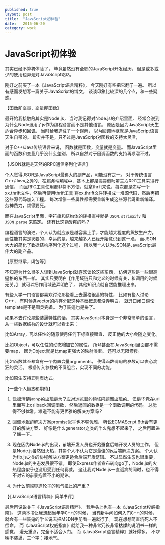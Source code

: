 ```yaml
---
published: true
layout: post
title:  "JavaScript初体验"
date:   2015-06-20
category: work
---
```


# JavaScript初体验

其实已经不算初体验了，
毕竟虽然没有全职的JavaScript开发经历，
但是或多或少的使用也算是对JavaScript略熟。

刚好之前买了一本《JavaScript语言精粹》，
今天刚好有空把它翻了一遍。
所以有感而发想写一篇关于JavaScript的博文，
谈谈印象比较深的几个点，和一些疑惑。

【函数即变量，变量即函数】

最开始我接触的其实是Node.js，
当时我记得对Node.js的介绍里面，
经常会说到为什么Node选用了js作为编程语言而不是其他语言。
原因是因为JavaScript天生适合异步和回调。
当时给我造成了一个误解，
以为回调地狱就是JavaScript语言天生自带的。
其实并不是，只不过是JavaScript对函数的支持太灵活，

对于C++/Java传统语言来说，
函数就是函数，变量就是变量。
而JavaScript里面的函数和变量几乎没什么差别。
所以自然对于回调函数的支持再顺溜不过。

【JSON就是最天然的RPC通信序列化语言】

个人觉得JSON是JavaScript最伟大的副产品，可能没有之一。
对于传统语言C++/Java之类的，在服务端编程中，基本上都是需要借助第三方RPC工具来进行通信，
而且RPC工具使用都非常不方便，就拿thrift来说，每次都是先写一个xx.thrift文件，然后再使用thrift工具
将xx.thrift文件转换成一堆源代码，然后再把这些源代码加入工程。
每次增删一些属性都需要重新生成这些源代码重新编译。劳神费力，烦得要死。

而在JavaScript里面，字符串和结构体的转换直接就是
`JSON.stringify` 和 `JSON.parse` 来搞定。
还有比这更酸爽的吗？

编程语言的演进，个人认为就应该是越容易上手，才能越大程度的解放生产力。
而性能其实是次要的，幸运的是，越来越多人已经开始意识到这一点。
而JSON大大的简化了数据结构序列化这个过程，
所以我个人认为JSON是JavaScript最伟大的副产品。

【原型继承，闭包等】

不知道为什么很多人谈到JavaScript就喜欢谈论这些东西，
仿佛这些是一些很高逼格的东西一样。
其实只要明白【作用域链只和定义的时候有关，和调用的时候无关。】
就可以把作用域链弄明白了，
其他知识点就自然能推理出来。

有些人学一门语言都喜欢讨论那些看上去逼格很高的特性，
比如有些人讨论C++，
有时候连vector的内存分配这种基础概念都没弄明白，
就开口闭口谈论template是不是图灵完备。
为了装逼也是拼了。

如果不去讨论那些装逼特性的话，
其实JavaScript本身是一个非常简单的语言，
从一些数据结构的设计就可以看出来：

比如Array，可以任性的随意使用任何下标直接赋值，
反正他的大小会随之变化。

比如Object，可以任性的动态增加它的属性，
所以甚至在JavaScript里面都不需要map，
因为Object就是比map更强大的映射类型。
还可以无限嵌套。

比如函数甚至都含有一个内置变量arguments，
使得函数调用的参数可以丧心病狂的灵活。
根据传入参数的不同组合，实现不同的功能。

比如原生支持正则表达式。

【一些个人疑惑和期待】

1. 我很清楚jsonp的出现是为了应对浏览器的跨域问题而出现的。
但是毕竟在url里面写上callback回调函数，
然后返回的数据是一个函数调用的代码。
总觉得不够优雅。难道不能有更优雅的解决方案吗？

2. 回调地狱的解决方案promise似乎也不够优雅。
听说ECMAScript 6th会有更好的解决方案，
好像是什么generator之类的什么鬼想不起来了，
之后再跟进了解一下。 

3. 现在因为Node.js的出现，前端开发人员也开始蚕食后端开发人员的工作。
但是Node.js虽然很火热，其实个人不认为它是最佳的js后端解决方案。
个人认为fib.js之类的协程解决方案更适合后端开发逻辑。
不过显然生态也很重要，Node.js的生态发展很不错。
即使Express作者宣布转向go了，Node.js的火热程度似乎也没用受到任何衰减。
这让我对Node.js一直诟病的同时，也不得不对它的前景抱着不小的期许。

4. 为什么前端界造轮子的风气如此的严重？

【《JavaScript语言精粹》简单书评】

最后再说说关于《JavaScript语言精粹》，
我手头上也有一本《JavaScript权威指南》。
这两本书让我想起当年学C++的时候，
当有新手问如何入门C++的时候，就会有一些装逼的学长说去把MSDN手册看一遍就行了。
现在想想简直坑死人不偿命。
而《JavaScript权威指南》就给我一种非常冗长非常枯燥的说明书一样的感觉，
漫无重点，完全不适合入门。
而《JavaScript语言精粹》就好得多。
不啰嗦不装逼，三个字：接地气。

